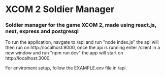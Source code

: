 # XCOM 2 Soldier Manager #
### Soldier manager for the game XCOM 2, made using react.js, next, express and postgresql ###

To run the application, navgate to /api and run "node index.js" the api will then run on http://localhost:9000, once the api is running enter /client in a new window and run "npm run dev" the app will start on http://localhost:3000.

For enviroment setup, follow the EXAMPLE.env file in /api.
